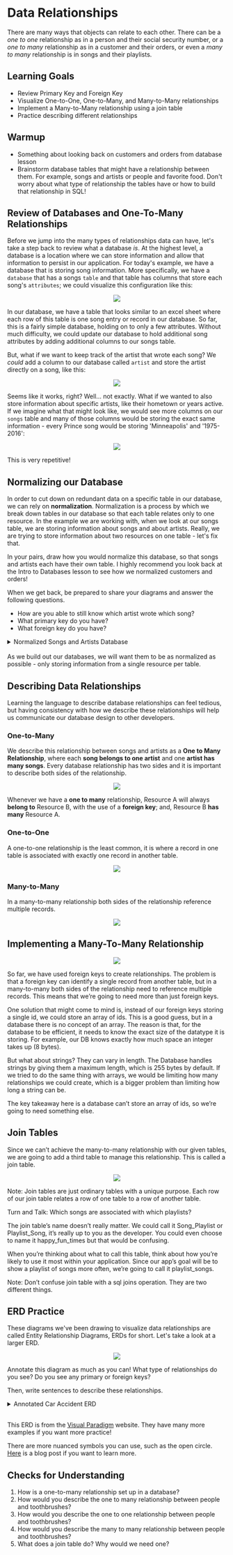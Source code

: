 # Data Relationships

There are many ways that objects can relate to each other.  There can be a *one to one* relationship as in a person and their social security number, or a *one to many* relationship as in a customer and their orders, or even a *many to many* relationship is in songs and their playlists.

## Learning Goals
* Review Primary Key and Foreign Key
* Visualize One-to-One, One-to-Many, and Many-to-Many relationships
* Implement a Many-to-Many relationship using a join table
* Practice describing different relationships

## Warmup

* Something about looking back on customers and orders from database lesson
* Brainstorm database tables that might have a relationship between them. For example, songs and artists or people and favorite food. Don't worry about what type of relationship the tables have or how to build that relationship in SQL!
<!-- Instructor note, this is a great time to do a slack waterfall to have students share what they came up with for relationships. They will be looking back to these in the lab -->

## Review of Databases and One-To-Many Relationships

Before we jump into the many types of relationships data can have, let's take a step back to review what a database _is_.  At the highest level, a database is a location where we can store information and allow that information to persist in our application.  For today's example, we have a database that is storing song information.  More specifically, we have a `database` that has a songs `table` and that table has columns that store each song's `attributes`; we could visualize this configuration like this:

<p align='center'>
  <img src='../../Images/Week2/1_to_many_db_image_1.png'>
</p>

In our database, we have a table that looks similar to an excel sheet where each row of this table is one song entry or record in our database. So far, this is a fairly simple database, holding on to only a few attributes.  Without much difficulty, we could update our database to hold additional song attributes by adding additional columns to our songs table.

But, what if we want to keep track of the artist that wrote each song?  We _could_ add a column to our database called `artist` and store the artist directly on a song, like this:

<p align='center'>
  <img src='../../Images/Week2/1_to_many_db_image_2.png'>
</p>

Seems like it works, right? Well... not exactly.  What if we wanted to also store information about specific artists, like their hometown or years active.  If we imagine what that might look like, we would see more columns on our `songs` table and many of those columns would be storing the exact same information - every Prince song would be storing 'Minneapolis' and '1975-2016':

<p align='center'>
  <img src='../../Images/Week2/1_to_many_db_image_3.png'>
</p>

This is very repetitive!

## Normalizing our Database

In order to cut down on redundant data on a specific table in our database, we can rely on **normalization**.  Normalization is a process by which we break down tables in our database so that each table relates only to one resource.  In the example we are working with, when we look at our songs table, we are storing information about songs and about artists. Really, we are trying to store information about two resources on one table - let's fix that.

In your pairs, draw how you would normalize this database, so that songs and artists each have their own table. I highly recommend you look back at the Intro to Databases lesson to see how we normalized customers and orders!

When we get back, be prepared to share your diagrams and answer the following questions.

* How are you able to still know which artist wrote which song?
* What primary key do you have?
* What foreign key do you have?

<details><summary>Normalized Songs and Artists Database</summary><br/>

When we normalize our database, we need to include some sort of marker for ourselves to know how to relate the tables to one another.  We do this with **primary keys** and **foreign keys**.  As our database exists now, every record has an `id`.  We can use these ids to relate information in one table, to information in the other (or give each of our songs an artist).  For each song in our database, we will add an attribute `artist_id` that will hold the `id` of the artist that song belongs to.

<p align='center'>
  <img src='../../Images/Week2/1_to_many_db_image_5.png'>
</p>

This `artist_id` is the **foreign key** on our songs table that relates a song back to the `id` of an artist on the artists table - also referred to as the **primary key** of the artists table.

</details>
</br>
As we build out our databases, we will want them to be as normalized as possible - only storing information from a single resource per table.

## Describing Data Relationships

Learning the language to describe database relationships can feel tedious, but having consistency with how we describe these relationships will help us communicate our database design to other developers.

### One-to-Many
We describe this relationship between songs and artists as a **One to Many Relationship**, where each **song belongs to one artist** and one **artist has many songs**. Every database relationship has two sides and it is important to describe both sides of the relationship.

<p align='center'>
  <img src='../../Images/Week2/one_to_many_ERD.png'>
</p>

Whenever we have a **one to many** relationship, Resource A will always **belong to** Resource B, with the use of a **foreign key**; and, Resource B **has many** Resource A.

### One-to-One

A one-to-one relationship is the least common, it is where a record in one table is associated with exactly one record in another table.
<p align='center'>
  <img src='../../Images/Week2/one_to_one_ERD.png'>
</p>

### Many-to-Many
In a many-to-many relationship both sides of the relationship reference multiple records.

<p align='center'>
  <img src='../../Images/Week2/many_to_many_ERD.png'>
</p>

## Implementing a Many-To-Many Relationship

<p align='center'>
  <img src='../../Images/Week2/many_to_many_bad.png'>
</p>

So far, we have used foreign keys to create relationships. The problem is that a foreign key can identify a single record from another table, but in a many-to-many both sides of the relationship need to reference multiple records. This means that we’re going to need more than just foreign keys.

One solution that might come to mind is, instead of our foreign keys storing a single id, we could store an array of ids. This is a good guess, but in a database there is no concept of an array. The reason is that, for the database to be efficient, it needs to know the exact size of the datatype it is storing. For example, our DB knows exactly how much space an integer takes up (8 bytes).

But what about strings? They can vary in length. The Database handles strings by giving them a maximum length, which is 255 bytes by default. If we tried to do the same thing with arrays, we would be limiting how many relationships we could create, which is a bigger problem than limiting how long a string can be.

The key takeaway here is a database can’t store an array of ids, so we’re going to need something else.


## Join Tables
Since we can’t achieve the many-to-many relationship with our given tables, we are going to add a third table to manage this relationship. This is called a join table.

<p align='center'>
  <img src='../../Images/Week2/many_to_many_good.png'>
</p>

Note: Join tables are just ordinary tables with a unique purpose. Each row of our join table relates a row of one table to a row of another table.

Turn and Talk: Which songs are associated with which playlists?

The join table’s name doesn’t really matter. We could call it Song_Playlist or Playlist_Song, it’s really up to you as the developer. You could even choose to name it happy_fun_times but that would be confusing.

When you’re thinking about what to call this table, think about how you’re likely to use it most within your application. Since our app’s goal will be to show a playlist of songs more often, we’re going to call it playlist_songs.

Note: Don’t confuse join table with a sql joins operation. They are two different things.


## ERD Practice

These diagrams we've been drawing to visualize data relationships are called Entity Relationship Diagrams, ERDs for short. Let's take a look at a larger ERD.

<p align='center'>
  <img src='../../Images/Week2/car_accident_ERD.png'>
</p>

Annotate this diagram as much as you can! What type of relationships do you see? Do you see any primary or foreign keys?

Then, write sentences to describe these relationships.

<details><summary>Annotated Car Accident ERD</summary><br/>

<p align='center'>
  <img src='../../Images/Week2/car_accident_ERD_annotated.png'>
</p>
</details>
</br>

This ERD is from the [Visual Paradigm](https://circle.visual-paradigm.com/category/system-design-development/entity-relationship-diagram/) website. They have many more examples if you want more practice!

There are more nuanced symbols you can use, such as the open circle. [Here](https://vertabelo.com/blog/crow-s-foot-notation/) is a blog post if you want to learn more.


## Checks for Understanding

1. How is a one-to-many relationship set up in a database?
1. How would you describe the one to many relationship between people and toothbrushes?
1. How would you describe the one to one relationship between people and toothbrushes?
1. How would you describe the many to many relationship between people and toothbrushes?
1. What does a join table do? Why would we need one?